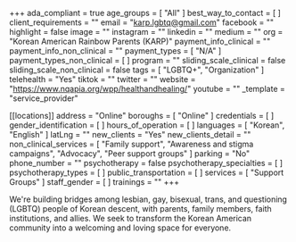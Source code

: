 +++
ada_compliant = true
age_groups = [ "All" ]
best_way_to_contact = [ ]
client_requirements = ""
email = "karp.lgbtq@gmail.com"
facebook = ""
highlight = false
image = ""
instagram = ""
linkedin = ""
medium = ""
org = "Korean American Rainbow Parents (KARP)"
payment_info_clinical = ""
payment_info_non_clinical = ""
payment_types = [ "N/A" ]
payment_types_non_clinical = [ ]
program = ""
sliding_scale_clinical = false
sliding_scale_non_clinical = false
tags = [ "LGBTQ+", "Organization" ]
telehealth = "Yes"
tiktok = ""
twitter = ""
website = "https://www.nqapia.org/wpp/healthandhealing/"
youtube = ""
_template = "service_provider"

[[locations]]
address = "Online"
boroughs = [ "Online" ]
credentials = [ ]
gender_identification = [ ]
hours_of_operation = [ ]
languages = [ "Korean", "English" ]
latLng = ""
new_clients = "Yes"
new_clients_detail = ""
non_clinical_services = [
  "Family support",
  "Awareness and stigma campaigns",
  "Advocacy",
  "Peer support groups"
]
parking = "No"
phone_number = ""
psychotherapy = false
psychotherapy_specialties = [ ]
psychotherapy_types = [ ]
public_transportation = [ ]
services = [ "Support Groups" ]
staff_gender = [ ]
trainings = ""
+++

We're building bridges among lesbian, gay, bisexual, trans, and questioning (LGBTQ) people of Korean descent, with parents, family members, faith institutions, and allies. We seek to transform the Korean American community into a welcoming and loving space for everyone.
